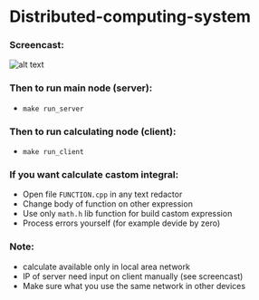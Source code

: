 # Distributed-computing-system
### Screencast:
![alt text](https://github.com/Acool4ik/Distributed-computing-system/blob/master/images/Screencast.gif)
### Then to run main node (server):
- `make run_server`
### Then to run calculating node (client):
- `make run_client`    
### If you want calculate castom integral:
- Open file `FUNCTION.cpp` in any text redactor
- Change body of function on other expression
- Use only `math.h` lib function for build castom expression
- Process errors yourself (for example devide by zero)
### Note:
- calculate available only in local area network 
- IP of server need input on client manually (see screencast)
- Make sure what you use the same network in other devices
